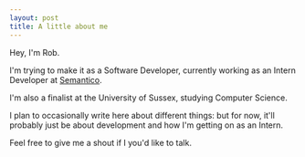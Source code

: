 ```yaml
---
layout: post
title: A little about me
---
```

Hey, I'm Rob.

I'm trying to make it as a Software Developer, currently working as an Intern Developer at [Semantico](http://semantico.com/ "Semantico").

I'm also a finalist at the University of Sussex, studying Computer Science.

I plan to occasionally write here about different things: but for now, it'll probably just be about development and how I'm getting on as an Intern.

Feel free to give me a shout if I you'd like to talk.
